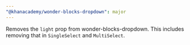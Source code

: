 ```yaml
---
"@khanacademy/wonder-blocks-dropdown": major
---
```


Removes the `light` prop from wonder-blocks-dropdown. This includes removing that in `SingleSelect` and `MultiSelect`.
